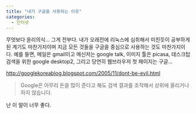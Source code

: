 ```yaml
---
title: "내가 구글을 사용하는 이유"
categories:
  - 인터넷
---
```


무엇보다 윤리의식... 그게 전부다. 내가 오래전에 리눅스에 심취해서 미친듯이 공부하게 된 계기도 마찬가지이며 지금 모든 것들을 구글을 중심으로 사용하는 것도 마찬가지이다. 예를 들면, 메일은 gmail이고 메신저는 google talk, 이미지 툴은 picasa, 데스크탑 검색을 위한 google desktop2, 그리고 당연히 웹브라우저 첫 페이지는 구글...  
  
<http://googlekoreablog.blogspot.com/2005/11/dont-be-evil.html>

> Google은 아무리 돈을 많이 준다고 해도 검색 결과를 조작해서 상위에 올리거나 하지 않습니다.  
  
난 이 말이 너무 좋다.
